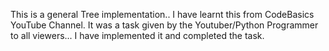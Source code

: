 This is a general Tree implementation.. I have learnt this from CodeBasics YouTube Channel.
It was a task given by the Youtuber/Python Programmer to all viewers...
I have implemented it and completed the task.
